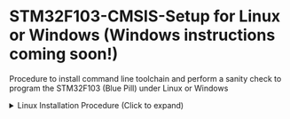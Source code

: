 # STM32F103-CMSIS-Setup for Linux or Windows (Windows instructions coming soon!)
Procedure to install command line toolchain and perform a sanity check to program the STM32F103 (Blue Pill) under Linux or Windows <br>
<details>
   
<summary>Linux Installation Procedure (Click to expand)</summary>

1. Install STM32CubeProgrammer<br>
   https://www.st.com/en/development-tools/stm32cubeprog.html<br>
   Follow the registration and download instructions. Extract the zip file. Enter the new directory, double-click on the linux installer,
   **SetupSTM32CubeProgrammer-x.xx.x.linux**, and follow the installation instructions.
2. Install "libusb-1.0-0-dev" (From the command line).<br>
   ```sudo apt install libusb-1.0-0-dev```
3. Add permissions to use USB ST-Link Programmer.<br>
   ```sudo cp ~/STMicroelectronics/STM32Cube/STM32CubeProgrammer/Drivers/rules/*.* /etc/udev/rules.d```
4. Create persistent environment variable to point to the STM32_Programmer_CLI executable (to be used within Makefile). Note that if the path
   to STM32_Programmer_CLI is different from the default install location of:<br>
   **~/STMicroelectronics/STM32Cube/STM32CubeProgrammer/bin**<br>
   then the following line must be modified accordingly.<br>
   ```export STMCUBE_PROG=~/STMicroelectronics/STM32Cube/STM32CubeProgrammer/bin/STM32_Programmer_CLI```
6. Install "make".<br>
   ```sudo apt install make```
7. Install arm-none-eabi toolchain. Note that if the install of gcc-arm-none-eabi gives an error due to lack of disc space, then the command
   can be run again and may correctly install.<br>
   ```sudo apt install gcc-arm-none-eabi```
9. Navigate to where you want to keep your STM32 projects (example: ```cd ~/bench/stm32```).<br>
   Then clone the sample blinky project to your PC and move to that directory.<br>
   ```git clone https://github.com/sandynomike/STM32F103-CMSIS-Blinky && cd STM32F103-CMSIS-Blinky```
10. Connect the ST-Link programmer to a USB port and connect the ST-Link programmer to your Blue Pill. Note that if the ST-Link programmer
   was already connected during the installation process, then you should unplug it from the USB port and plug it in again so that is recognized.
11. Build and upload the code to the Blue Pill.<br>
   ```make clean && make```
12. ### The LED on the Blue Pill should be blinking!
</details>
